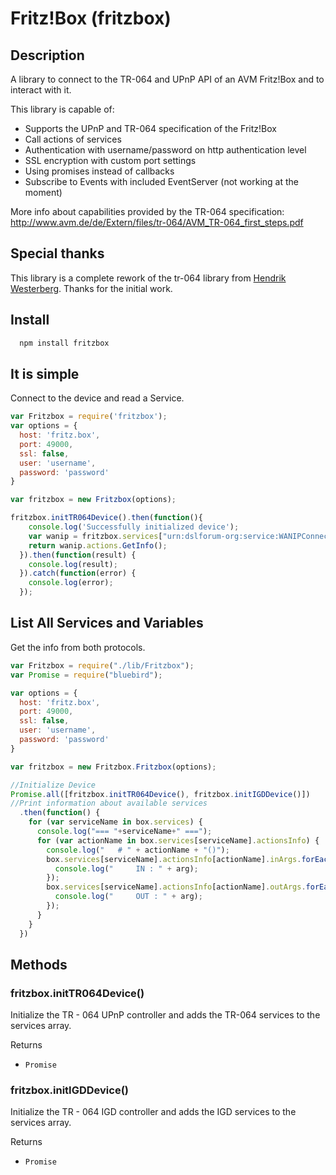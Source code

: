 Fritz!Box (fritzbox)
======

## Description

A library to connect to the TR-064 and UPnP API of an AVM Fritz!Box and to interact with it.

This library is capable of:
* Supports the UPnP and TR-064 specification of the Fritz!Box
* Call actions of services
* Authentication with username/password on http authentication level
* SSL encryption with custom port settings
* Using promises instead of callbacks
* Subscribe to Events with included EventServer (not working at the moment)

More info about capabilities provided by the TR-064 specification: http://www.avm.de/de/Extern/files/tr-064/AVM_TR-064_first_steps.pdf

## Special thanks

This library is a complete rework of the tr-064 library from [Hendrik Westerberg](https://github.com/hendrikw01). Thanks for the initial work.

## Install

```sh
  npm install fritzbox
```

## It is simple

Connect to the device and read a Service.

```javascript
var Fritzbox = require('fritzbox');
var options = {
  host: 'fritz.box',
  port: 49000,
  ssl: false,
  user: 'username',
  password: 'password'
}

var fritzbox = new Fritzbox(options);

fritzbox.initTR064Device().then(function(){
    console.log('Successfully initialized device');
    var wanip = fritzbox.services["urn:dslforum-org:service:WANIPConnection:1"];
    return wanip.actions.GetInfo();
  }).then(function(result) {
    console.log(result);
  }).catch(function(error) {
    console.log(error);
  });
```

## List All Services and Variables

Get the info from both protocols.

```javascript
var Fritzbox = require("./lib/Fritzbox");
var Promise = require("bluebird");

var options = {
  host: 'fritz.box',
  port: 49000,
  ssl: false,
  user: 'username',
  password: 'password'
}

var fritzbox = new Fritzbox.Fritzbox(options);

//Initialize Device
Promise.all([fritzbox.initTR064Device(), fritzbox.initIGDDevice()])
//Print information about available services
  .then(function() {
    for (var serviceName in box.services) {
      console.log("=== "+serviceName+" ===");
      for (var actionName in box.services[serviceName].actionsInfo) {
        console.log("   # " + actionName + "()");
        box.services[serviceName].actionsInfo[actionName].inArgs.forEach(function(arg) {
          console.log("     IN : " + arg);
        });
        box.services[serviceName].actionsInfo[actionName].outArgs.forEach(function(arg) {
          console.log("     OUT : " + arg);
        });
      }
    }
  })
```

## Methods

### fritzbox.initTR064Device()

Initialize the TR - 064 UPnP controller and adds the TR-064 services to the services array.

Returns
* `Promise`

### fritzbox.initIGDDevice()

Initialize the TR - 064 IGD controller and adds the IGD services to the services array.

Returns
* `Promise`

